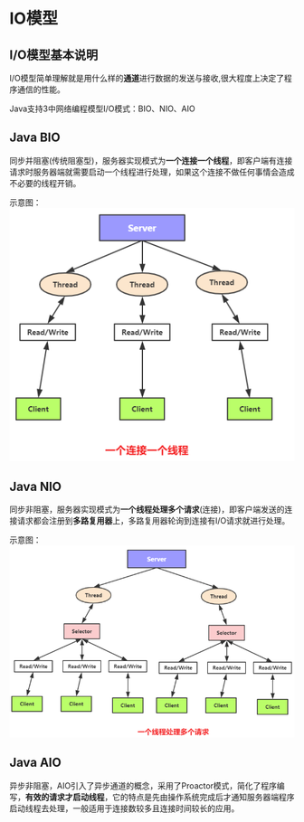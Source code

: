 # IO模型
## I/O模型基本说明
I/O模型简单理解就是用什么样的**通道**进行数据的发送与接收,很大程度上决定了程序通信的性能。

Java支持3中网络编程模型I/O模式：BIO、NIO、AIO

## Java BIO
同步并阻塞(传统阻塞型)，服务器实现模式为**一个连接一个线程**，即客户端有连接请求时服务器端就需要启动一个线程进行处理，如果这个连接不做任何事情会造成不必要的线程开销。

示意图：
![BIO-Worker-mode](./assets/BIO-Worker-mode.png)

## Java NIO
同步非阻塞，服务器实现模式为**一个线程处理多个请求**(连接)，即客户端发送的连接请求都会注册到**多路复用器**上，多路复用器轮询到连接有I/O请求就进行处理。

示意图：
![NIO-Worker-Mode](./assets/NIO-Worker-Mode.png)


## Java AIO
异步非阻塞，AIO引入了异步通道的概念，采用了Proactor模式，简化了程序编写，**有效的请求才启动线程**，它的特点是先由操作系统完成后才通知服务器端程序启动线程去处理，一般适用于连接数较多且连接时间较长的应用。
